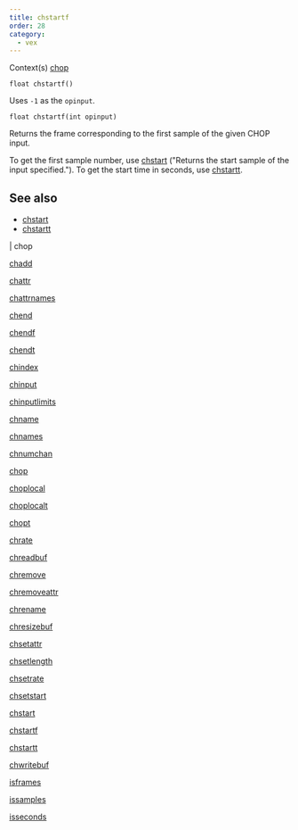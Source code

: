 ```yaml
---
title: chstartf
order: 28
category:
  - vex
---
```


Context(s)
[chop](../contexts/chop.html)

`float chstartf()`

Uses `-1` as the `opinput`.

`float chstartf(int opinput)`

Returns the frame corresponding to the first sample of the given CHOP input.

To get the first sample number, use [chstart](chstart.html) ("Returns the start sample of the input specified."). To get the start time in seconds, use [chstartt](chstartt.html "Returns the time corresponding to the first sample of the input
specified.").

## See also

- [chstart](chstart.html)
- [chstartt](chstartt.html)

|
chop

[chadd](chadd.html)

[chattr](chattr.html)

[chattrnames](chattrnames.html)

[chend](chend.html)

[chendf](chendf.html)

[chendt](chendt.html)

[chindex](chindex.html)

[chinput](chinput.html)

[chinputlimits](chinputlimits.html)

[chname](chname.html)

[chnames](chnames.html)

[chnumchan](chnumchan.html)

[chop](chop.html)

[choplocal](choplocal.html)

[choplocalt](choplocalt.html)

[chopt](chopt.html)

[chrate](chrate.html)

[chreadbuf](chreadbuf.html)

[chremove](chremove.html)

[chremoveattr](chremoveattr.html)

[chrename](chrename.html)

[chresizebuf](chresizebuf.html)

[chsetattr](chsetattr.html)

[chsetlength](chsetlength.html)

[chsetrate](chsetrate.html)

[chsetstart](chsetstart.html)

[chstart](chstart.html)

[chstartf](chstartf.html)

[chstartt](chstartt.html)

[chwritebuf](chwritebuf.html)

[isframes](isframes.html)

[issamples](issamples.html)

[isseconds](isseconds.html)
